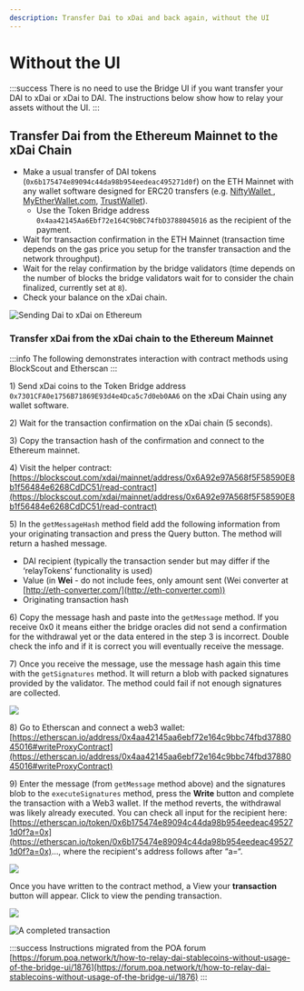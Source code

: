 ```yaml
---
description: Transfer Dai to xDai and back again, without the UI
---
```


# Without the UI

:::success
There is no need to use the Bridge UI if you want transfer your DAI to xDai or xDai to DAI. The instructions below show how to relay your assets without the UI.
:::

## Transfer Dai from the Ethereum Mainnet to the xDai Chain

* Make a usual transfer of DAI tokens (`0x6b175474e89094c44da98b954eedeac495271d0f`) on the ETH Mainnet with any wallet software designed for ERC20 transfers (e.g. [NiftyWallet ](https://chrome.google.com/webstore/detail/nifty-wallet/jbdaocneiiinmjbjlgalhcelgbejmnid?hl=en), [MyEtherWallet.com](http://myetherwallet.com), [TrustWallet](https://trustwallet.com)).
  * Use the Token Bridge address `0x4aa42145Aa6Ebf72e164C9bBC74fbD3788045016` as the recipient of the payment.
* Wait for transaction confirmation in the ETH Mainnet (transaction time depends on the gas price you setup for the transfer transaction and the network throughput).
* Wait for the relay confirmation by the bridge validators (time depends on the number of blocks  the bridge validators wait for to consider the chain finalized, currently set at  `8`).
* Check your balance on the xDai chain.

![Sending Dai to xDai on Ethereum](/img/bridges/screenshot_20191009-095817.jpg)

### Transfer xDai from the xDai chain to the Ethereum Mainnet

:::info
The following demonstrates interaction with contract methods using BlockScout and Etherscan
:::

1\) Send xDai coins to the Token Bridge address `0x7301CFA0e1756B71869E93d4e4Dca5c7d0eb0AA6` on the xDai Сhain using any wallet software.

2\) Wait for the transaction confirmation on the xDai chain (5 seconds).

3\) Copy the transaction hash of the confirmation and connect to the Ethereum mainnet.

4\) Visit the helper contract: [https://blockscout.com/xdai/mainnet/address/0x6A92e97A568f5F58590E8b1f56484e6268CdDC51/read-contract](https://blockscout.com/xdai/mainnet/address/0x6A92e97A568f5F58590E8b1f56484e6268CdDC51/read-contract)

5\) In the `getMessageHash` method field add the following information from your originating transaction and press the Query button. The method will return a hashed message.

* DAI recipient (typically the transaction sender but may differ if the ‘relayTokens’ functionality is used)
* Value (in **Wei** - do not include fees, only amount sent (Wei converter at [http://eth-converter.com/](http://eth-converter.com))
* Originating transaction hash

6\) Copy the message hash and paste into the `getMessage` method. If you receive 0x0 it means either the bridge oracles did not send a confirmation for the withdrawal yet or the data entered in the step 3 is incorrect. Double check the info and if it is correct you will eventually receive the message.

7\) Once you receive the message, use the message hash again this time with the `getSignatures` method. It will return a blob with packed signatures provided by the validator. The method could fail if not enough signatures are collected.

![](/img/bridges/blockscout1.jpg)

8\) Go to Etherscan and connect a web3 wallet: [https://etherscan.io/address/0x4aa42145aa6ebf72e164c9bbc74fbd3788045016#writeProxyContract](https://etherscan.io/address/0x4aa42145aa6ebf72e164c9bbc74fbd3788045016#writeProxyContract)

9\) Enter the message (from `getMessage` method above) and the signatures blob to the `executeSignatures` method, press the **Write** button and complete the transaction with a Web3 wallet. If the method reverts, the withdrawal was likely already executed. You can check all input for the recipient here: [https://etherscan.io/token/0x6b175474e89094c44da98b954eedeac495271d0f?a=0x](https://etherscan.io/token/0x6b175474e89094c44da98b954eedeac495271d0f?a=0x)..., where the recipient's address follows after “a=“.

![](/img/bridges/etherscan1.jpg)

Once you have written to the contract method, a View your **transaction** button will appear. Click to view the pending transaction.

![](/img/bridges/etherscan3.jpg)

![A completed transaction](/img/bridges/etherscan2.jpg)

:::success
Instructions migrated from the POA forum [https://forum.poa.network/t/how-to-relay-dai-stablecoins-without-usage-of-the-bridge-ui/1876](https://forum.poa.network/t/how-to-relay-dai-stablecoins-without-usage-of-the-bridge-ui/1876)
:::
